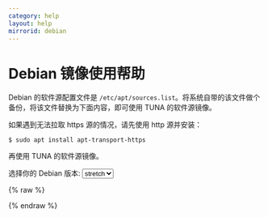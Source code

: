 ```yaml
---
category: help
layout: help
mirrorid: debian
---
```


Debian 镜像使用帮助
===================

Debian 的软件源配置文件是
`/etc/apt/sources.list`。将系统自带的该文件做个备份，将该文件替换为下面内容，即可使用
TUNA 的软件源镜像。

如果遇到无法拉取 https 源的情况，请先使用 http 源并安装：

```
$ sudo apt install apt-transport-https
```

再使用 TUNA 的软件源镜像。


<form class="form-inline">
<div class="form-group">
	<label>选择你的 Debian 版本: </label>
	<select class="form-control release-select" data-template="#apt-template" data-target="#apt-content">
	  <option data-release="sid">sid</option>
	  <option data-release="testing">testing</option>
	  <option data-release="buster">buster</option>
	  <option data-release="stretch" selected>stretch</option>
	  <option data-release="jessie">jessie</option>
	</select>
</div>
</form>

{% raw %}
<script id="apt-template" type="x-tmpl-markup">
# 默认注释了源码镜像以提高 apt update 速度，如有需要可自行取消注释
deb https://mirrors.tuna.tsinghua.edu.cn/debian/ {{release_name}} main contrib non-free
# deb-src https://mirrors.tuna.tsinghua.edu.cn/debian/ {{release_name}} main contrib non-free
deb https://mirrors.tuna.tsinghua.edu.cn/debian/ {{release_name}}-updates main contrib non-free
# deb-src https://mirrors.tuna.tsinghua.edu.cn/debian/ {{release_name}}-updates main contrib non-free
deb https://mirrors.tuna.tsinghua.edu.cn/debian/ {{release_name}}-backports main contrib non-free
# deb-src https://mirrors.tuna.tsinghua.edu.cn/debian/ {{release_name}}-backports main contrib non-free
deb https://mirrors.tuna.tsinghua.edu.cn/debian-security {{release_name}}/updates main contrib non-free
# deb-src https://mirrors.tuna.tsinghua.edu.cn/debian-security {{release_name}}/updates main contrib non-free

</script>
{% endraw %}

<p></p>

<pre>
<code id="apt-content">
</code>
</pre>

